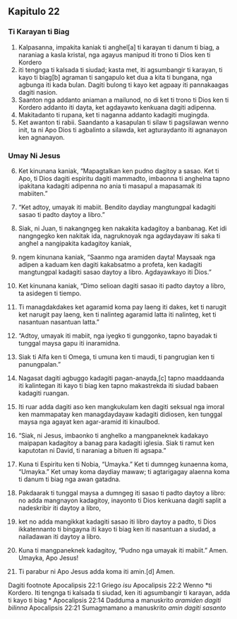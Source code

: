 Kapitulo 22
-----------

### Ti Karayan ti Biag

1. Kalpasanna, impakita kaniak ti anghel[a] ti karayan ti danum ti biag, a naraniag a kasla kristal, nga agayus manipud iti trono ti Dios ken ti Kordero
2. iti tengnga ti kalsada ti siudad; kasta met, iti agsumbangir ti karayan, ti kayo ti biag[b] agraman ti sangapulo ket dua a kita ti bungana, nga agbunga iti kada bulan. Dagiti bulong ti kayo ket agpaay iti pannakaagas dagiti nasion.
3. Saanton nga addanto aniaman a mailunod, no di ket ti trono ti Dios ken ti Kordero addanto iti dayta, ket agdayawto kenkuana dagiti adipenna.
4. Makitadanto ti rupana, ket ti naganna addanto kadagiti mugingda.
5. Ket awanton ti rabii. Saandanto a kasapulan ti silaw ti pagsilawan wenno init, ta ni Apo Dios ti agbalinto a silawda, ket agturaydanto iti agnanayon ken agnanayon.

### Umay Ni Jesus

6. Ket kinunana kaniak, “Mapagtalkan ken pudno dagitoy a sasao. Ket ti Apo, ti Dios dagiti espiritu dagiti mammadto, imbaonna ti anghelna tapno ipakitana kadagiti adipenna no ania ti masapul a mapasamak iti mabiiten.”

7. “Ket adtoy, umayak iti mabiit. Bendito daydiay mangtungpal kadagiti sasao ti padto daytoy a libro.”

8. Siak, ni Juan, ti nakangngeg ken nakakita kadagitoy a banbanag. Ket idi nangngegko ken nakitak ida, nagruknoyak nga agdaydayaw iti saka ti anghel a nangipakita kadagitoy kaniak,
9. ngem kinunana kaniak, “Saanmo nga aramiden dayta! Maysaak nga adipen a kaduam ken dagiti kakabsatmo a profeta, ken kadagiti mangtungpal kadagiti sasao daytoy a libro. Agdayawkayo iti Dios.”

10. Ket kinunana kaniak, “Dimo selioan dagiti sasao iti padto daytoy a libro, ta asidegen ti tiempo.
11. Ti managdakdakes ket agaramid koma pay laeng iti dakes, ket ti narugit ket narugit pay laeng, ken ti nalinteg agaramid latta iti nalinteg, ket ti nasantuan nasantuan latta.”

12. “Adtoy, umayak iti mabiit, nga iyegko ti gunggonko, tapno bayadak ti tunggal maysa gapu iti inaramidna.
13. Siak ti Alfa ken ti Omega, ti umuna ken ti maudi, ti pangrugian ken ti panungpalan.”

14. Nagasat dagiti agbuggo kadagiti pagan-anayda,[c] tapno maaddaanda iti kalintegan iti kayo ti biag ken tapno makastrekda iti siudad babaen kadagiti ruangan.
15. Iti ruar adda dagiti aso ken mangkukulam ken dagiti seksual nga imoral ken mammapatay ken managdaydayaw kadagiti didiosen, ken tunggal maysa nga agayat ken agar-aramid iti kinaulbod.

16. “Siak, ni Jesus, imbaonko ti anghelko a mangpaneknek kadakayo maipapan kadagitoy a banag para kadagiti iglesia. Siak ti ramut ken kaputotan ni David, ti naraniag a bituen iti agsapa.”

17. Kuna ti Espiritu ken ti Nobia, “Umayka.” Ket ti dumngeg kunaenna koma, “Umayka.” Ket umay koma daydiay mawaw; ti agtarigagay alaenna koma ti danum ti biag nga awan gatadna.

18. Pakdaarak ti tunggal maysa a dumngeg iti sasao ti padto daytoy a libro: no adda mangnayon kadagitoy, inayonto ti Dios kenkuana dagiti saplit a nadeskribir iti daytoy a libro,
19. ket no adda mangikkat kadagiti sasao iti libro daytoy a padto, ti Dios ikkatennanto ti bingayna iti kayo ti biag ken iti nasantuan a siudad, a nailadawan iti daytoy a libro.

20. Kuna ti mangpaneknek kadagitoy, “Pudno nga umayak iti mabiit.” Amen. Umayka, Apo Jesus!

21. Ti parabur ni Apo Jesus adda koma iti amin.[d] Amen.

Dagiti footnote
Apocalipsis 22:1 Griego *isu*
Apocalipsis 22:2 Wenno *ti Kordero. Iti tengnga ti kalsada ti siudad, ken iti agsumbangir ti karayan, adda ti kayo ti biag *
Apocalipsis 22:14 Dadduma a manuskrito *aramiden dagiti bilinna*
Apocalipsis 22:21 Sumagmamano a manuskrito *amin dagiti sasanto*